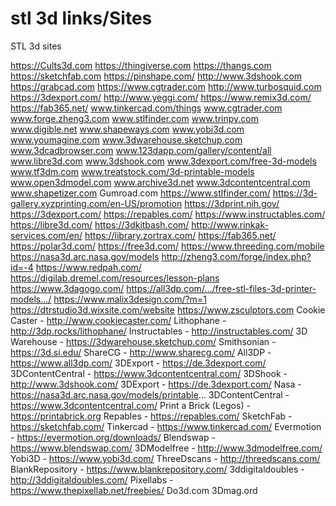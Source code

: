 # stl 3d links/Sites

STL 3d sites

https://Cults3d.com
https://thingiverse.com
https://thangs.com 
https://sketchfab.com
https://pinshape.com/
http://www.3dshook.com
https://grabcad.com
https://www.cgtrader.com
http://www.turbosquid.com
https://3dexport.com/
http://www.yeggi.com/
https://www.remix3d.com/
https://fab365.net/
www.tinkercad.com/things
www.cgtrader.com
www.forge.zheng3.com
www.stlfinder.com
www.trinpy.com
www.digible.net
www.shapeways.com
www.yobi3d.com
www.youmagine.com
www.3dwarehouse.sketchup.com
www.3dcadbrowser.com
www.123dapp.com/gallery/content/all
www.libre3d.com
www.3dshook.com
www.3dexport.com/free-3d-models
www.tf3dm.com
www.treatstock.com/3d-printable-models
www.open3dmodel.com
www.archive3d.net
www.3dcontentcentral.com
www.shapetizer.com
Gumroad.com
https://www.stlfinder.com/
https://3d-gallery.xyzprinting.com/en-US/promotion
https://3dprint.nih.gov/
https://3dexport.com/
https://repables.com/
https://www.instructables.com/
https://libre3d.com/
https://3dkitbash.com/
http://www.rinkak-services.com/en/
https://library.zortrax.com/
https://fab365.net/
https://polar3d.com/
https://free3d.com/
https://www.threeding.com/mobile
https://nasa3d.arc.nasa.gov/models
http://zheng3.com/forge/index.php?id=-4
https://www.redpah.com/
https://digilab.dremel.com/resources/lesson-plans
https://www.3dagogo.com/
https://all3dp.com/.../free-stl-files-3d-printer-models.../
https://www.malix3design.com/?m=1
https://dtrstudio3d.wixsite.com/website
https://www.zsculptors.com
Cookie Caster - http://www.cookiecaster.com/
Lithophane - http://3dp.rocks/lithophane/
Instructables - http://instructables.com/
3D Warehouse - https://3dwarehouse.sketchup.com/
Smithsonian - https://3d.si.edu/
ShareCG - http://www.sharecg.com/
All3DP - https://www.all3dp.com/
3DExport - https://de.3dexport.com/
3DContentCentral - https://www.3dcontentcentral.com/
3DShook - http://www.3dshook.com/
3DExport - https://de.3dexport.com/
Nasa - https://nasa3d.arc.nasa.gov/models/printable...
3DContentCentral - https://www.3dcontentcentral.com/
Print a Brick (Legos) - https://printabrick.org
Repables - https://repables.com/
SketchFab - https://sketchfab.com/
Tinkercad - https://www.tinkercad.com/
Evermotion - https://evermotion.org/downloads/
Blendswap - https://www.blendswap.com/
3DModelfree - http://www.3dmodelfree.com/
Yobi3D - https://www.yobi3d.com/
ThreeDscans - http://threedscans.com/
BlankRepository - https://www.blankrepository.com/
3ddigitaldoubles - http://3ddigitaldoubles.com/
Pixellabs - https://www.thepixellab.net/freebies/
Do3d.com
3Dmag.ord
